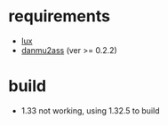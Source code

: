 # requirements

- [lux](https://github.com/iawia002/lux)
- [danmu2ass](https://github.com/gwy15/danmu2ass) (ver >= 0.2.2)

# build

- 1.33 not working, using 1.32.5 to build
